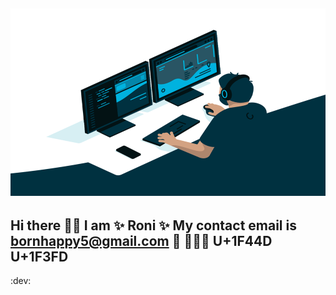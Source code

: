 
## <img src="https://raw.githubusercontent.com/roni5/profile-images/main/code.gif" width="650px" height="300">  
## Hi there 🖐🏽 I am  ✨ Roni  ✨    My contact email is  **bornhappy5@gmail.com**   🧱  🧑🏽‍💻   U+1F44D U+1F3FD
:dev:

<!--
**roni5/roni5** is a ✨ _special_ ✨ repository because its `README.md` (this file) appears on your GitHub profile.

Here are some ideas to get you started:
✎▁▁▁▁YOUR NAME▁▁▁▁

- 🔭 I’m currently working on ...
- 🌱 I’m currently learning ...
- 👯 I’m looking to collaborate on ...
- 🤔 I’m looking for help with ...
- 💬 Ask me about ...
- 📫 How to reach me: ...
- 😄 Pronouns: ...
- ⚡ Fun fact: ...
-->
